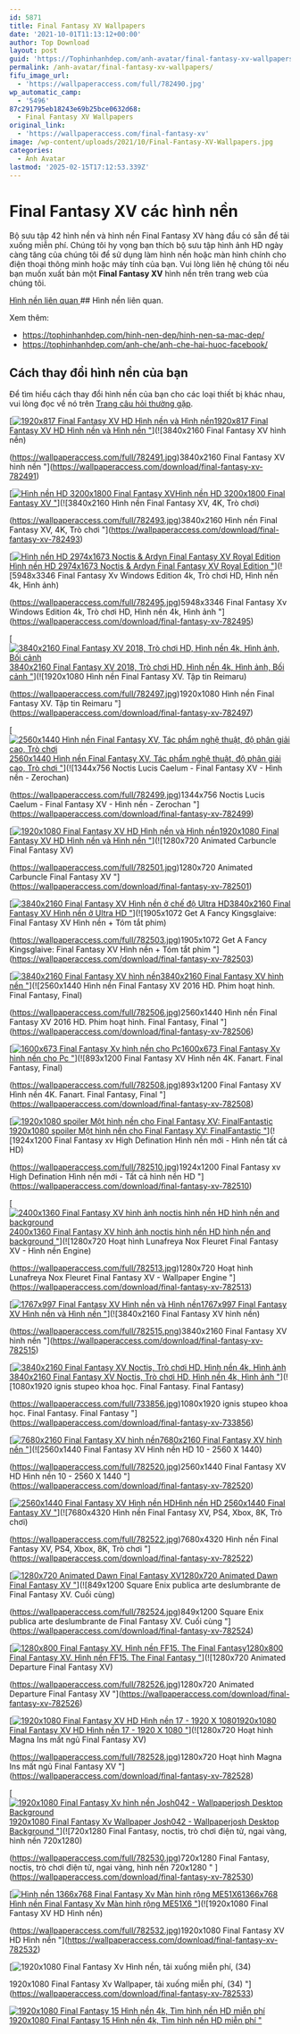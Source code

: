 ```yaml
---
id: 5871
title: Final Fantasy XV Wallpapers
date: '2021-10-01T11:13:12+00:00'
author: Top Download
layout: post
guid: 'https://Tophinhanhdep.com/anh-avatar/final-fantasy-xv-wallpapers/'
permalink: /anh-avatar/final-fantasy-xv-wallpapers/
fifu_image_url:
  - 'https://wallpaperaccess.com/full/782490.jpg'
wp_automatic_camp:
  - '5496'
87c291795eb18243e69b25bce0632d68:
  - Final Fantasy XV Wallpapers
original_link:
  - 'https://wallpaperaccess.com/final-fantasy-xv'
image: /wp-content/uploads/2021/10/Final-Fantasy-XV-Wallpapers.jpg
categories:
  - Ảnh Avatar
lastmod: '2025-02-15T17:12:53.339Z'
---
```

# Final Fantasy XV các hình nền

Bộ sưu tập 42 hình nền và hình nền Final Fantasy XV hàng đầu có sẵn để tải xuống miễn phí. Chúng tôi hy vọng bạn thích bộ sưu tập hình ảnh HD ngày càng tăng của chúng tôi để sử dụng làm hình nền hoặc màn hình chính cho điện thoại thông minh hoặc máy tính của bạn. Vui lòng liên hệ chúng tôi nếu bạn muốn xuất bản một **Final Fantasy XV** hình nền trên trang web của chúng tôi.

[Hình nền liên quan ](#related) ## Hình nền liên quan.

   
 Xem thêm:

   
- <https://tophinhanhdep.com/hinh-nen-dep/hinh-nen-sa-mac-dep/>
- <https://tophinhanhdep.com/anh-che/anh-che-hai-huoc-facebook/>

## Cách thay đổi hình nền của bạn

Để tìm hiểu cách thay đổi hình nền của bạn cho các loại thiết bị khác nhau, vui lòng đọc về nó trên [Trang câu hỏi thường gặp](https://tophinhanhdep.com/faq/).

  
[[![1920x817 Final Fantasy XV HD Hình nền và Hình nền](https://wallpaperaccess.com/full/782490.jpg)1920x817 Final Fantasy XV HD Hình nền và Hình nền "](https://wallpaperaccess.com/download/final-fantasy-xv-782490)](![3840x2160 Final Fantasy XV hình nền)

(https://wallpaperaccess.com/full/782491.jpg)3840x2160 Final Fantasy XV hình nền "](https://wallpaperaccess.com/download/final-fantasy-xv-782491)

[[![Hình nền HD 3200x1800 Final Fantasy XV](https://wallpaperaccess.com/full/782492.jpg)Hình nền HD 3200x1800 Final Fantasy XV "](https://wallpaperaccess.com/download/final-fantasy-xv-782492)](![3840x2160 Hình nền Final Fantasy XV, 4K, Trò chơi)

(https://wallpaperaccess.com/full/782493.jpg)3840x2160 Hình nền Final Fantasy XV, 4K, Trò chơi "](https://wallpaperaccess.com/download/final-fantasy-xv-782493)

[[![Hình nền HD 2974x1673 Noctis & Ardyn Final Fantasy XV Royal Edition](https://wallpaperaccess.com/full/782494.jpg)Hình nền HD 2974x1673 Noctis &amp; Ardyn Final Fantasy XV Royal Edition "](https://wallpaperaccess.com/download/final-fantasy-xv-782494)](![5948x3346 Final Fantasy Xv Windows Edition 4k, Trò chơi HD, Hình nền 4k, Hình ảnh)

(https://wallpaperaccess.com/full/782495.jpg)5948x3346 Final Fantasy Xv Windows Edition 4k, Trò chơi HD, Hình nền 4k, Hình ảnh "](https://wallpaperaccess.com/download/final-fantasy-xv-782495)

[[![3840x2160 Final Fantasy XV 2018, Trò chơi HD, Hình nền 4k, Hình ảnh, Bối cảnh](https://wallpaperaccess.com/full/782496.jpg)3840x2160 Final Fantasy XV 2018, Trò chơi HD, Hình nền 4k, Hình ảnh, Bối cảnh "](https://wallpaperaccess.com/download/final-fantasy-xv-782496)](![1920x1080 Hình nền Final Fantasy XV.  Tập tin Reimaru)

(https://wallpaperaccess.com/full/782497.jpg)1920x1080 Hình nền Final Fantasy XV. Tập tin Reimaru "](https://wallpaperaccess.com/download/final-fantasy-xv-782497)

 [[![2560x1440 Hình nền Final Fantasy XV, Tác phẩm nghệ thuật, độ phân giải cao, Trò chơi](https://wallpaperaccess.com/full/782498.jpg)2560x1440 Hình nền Final Fantasy XV, Tác phẩm nghệ thuật, độ phân giải cao, Trò chơi "](https://wallpaperaccess.com/download/final-fantasy-xv-782498)](![1344x756 Noctis Lucis Caelum - Final Fantasy XV - Hình nền - Zerochan)

(https://wallpaperaccess.com/full/782499.jpg)1344x756 Noctis Lucis Caelum - Final Fantasy XV - Hình nền - Zerochan "](https://wallpaperaccess.com/download/final-fantasy-xv-782499)

[[![1920x1080 Final Fantasy XV HD Hình nền và Hình nền](https://wallpaperaccess.com/full/782500.jpg)1920x1080 Final Fantasy XV HD Hình nền và Hình nền "](https://wallpaperaccess.com/download/final-fantasy-xv-782500)](![1280x720 Animated Carbuncle Final Fantasy XV)

(https://wallpaperaccess.com/full/782501.jpg)1280x720 Animated Carbuncle Final Fantasy XV "](https://wallpaperaccess.com/download/final-fantasy-xv-782501)

[[![3840x2160 Final Fantasy XV Hình nền ở chế độ Ultra HD](https://wallpaperaccess.com/full/782502.jpg)3840x2160 Final Fantasy XV Hình nền ở Ultra HD "](https://wallpaperaccess.com/download/final-fantasy-xv-782502)](![1905x1072 Get A Fancy Kingsglaive: Final Fantasy XV Hình nền + Tóm tắt phim)

(https://wallpaperaccess.com/full/782503.jpg)1905x1072 Get A Fancy Kingsglaive: Final Fantasy XV Hình nền + Tóm tắt phim "](https://wallpaperaccess.com/download/final-fantasy-xv-782503)

[[![3840x2160 Final Fantasy XV hình nền](https://wallpaperaccess.com/full/782504.png)3840x2160 Final Fantasy XV hình nền "](https://wallpaperaccess.com/download/final-fantasy-xv-782504)](![2560x1440 Hình nền Final Fantasy XV 2016 HD.  Phim hoạt hình.  Final Fantasy, Final)

(https://wallpaperaccess.com/full/782506.jpg)2560x1440 Hình nền Final Fantasy XV 2016 HD. Phim hoạt hình. Final Fantasy, Final "](https://wallpaperaccess.com/download/final-fantasy-xv-782506)

[[![1600x673 Final Fantasy Xv hình nền cho Pc](https://wallpaperaccess.com/full/782507.jpg)1600x673 Final Fantasy Xv hình nền cho Pc "](https://wallpaperaccess.com/download/final-fantasy-xv-782507)](![893x1200 Final Fantasy XV Hình nền 4K.  Fanart.  Final Fantasy, Final)

(https://wallpaperaccess.com/full/782508.jpg)893x1200 Final Fantasy XV Hình nền 4K. Fanart. Final Fantasy, Final "](https://wallpaperaccess.com/download/final-fantasy-xv-782508)

[[![1920x1080 spoiler Một hình nền cho Final Fantasy XV: FinalFantastic](https://wallpaperaccess.com/full/782509.png)1920x1080 spoiler Một hình nền cho Final Fantasy XV: FinalFantastic "](https://wallpaperaccess.com/download/final-fantasy-xv-782509)](![1924x1200 Final Fantasy xv High Defination Hình nền mới - Hình nền tất cả HD)

(https://wallpaperaccess.com/full/782510.jpg)1924x1200 Final Fantasy xv High Defination Hình nền mới - Tất cả hình nền HD "](https://wallpaperaccess.com/download/final-fantasy-xv-782510)

[[![2400x1360 Final Fantasy XV hình ảnh noctis hình nền HD hình nền and background](https://wallpaperaccess.com/full/782511.jpg)2400x1360 Final Fantasy XV hình ảnh noctis hình nền HD hình nền and background "](https://wallpaperaccess.com/download/final-fantasy-xv-782511)](![1280x720 Hoạt hình Lunafreya Nox Fleuret Final Fantasy XV - Hình nền Engine)

(https://wallpaperaccess.com/full/782513.jpg)1280x720 Hoạt hình Lunafreya Nox Fleuret Final Fantasy XV - Wallpaper Engine "](https://wallpaperaccess.com/download/final-fantasy-xv-782513)

[[![1767x997 Final Fantasy XV Hình nền và Hình nền](https://wallpaperaccess.com/full/782514.jpg)1767x997 Final Fantasy XV Hình nền và Hình nền "](https://wallpaperaccess.com/download/final-fantasy-xv-782514)](![3840x2160 Final Fantasy XV hình nền)

(https://wallpaperaccess.com/full/782515.png)3840x2160 Final Fantasy XV hình nền "](https://wallpaperaccess.com/download/final-fantasy-xv-782515)

[[![3840x2160 Final Fantasy XV Noctis, Trò chơi HD, Hình nền 4k, Hình ảnh](https://wallpaperaccess.com/full/782516.jpg)3840x2160 Final Fantasy XV Noctis, Trò chơi HD, Hình nền 4k, Hình ảnh "](https://wallpaperaccess.com/download/final-fantasy-xv-782516)](![1080x1920 ignis stupeo khoa học.  Final Fantasy.  Final Fantasy)

(https://wallpaperaccess.com/full/733856.jpg)1080x1920 ignis stupeo khoa học. Final Fantasy. Final Fantasy "](https://wallpaperaccess.com/download/final-fantasy-xv-733856)

[[![7680x2160 Final Fantasy XV hình nền](https://wallpaperaccess.com/full/782519.jpg)7680x2160 Final Fantasy XV hình nền "](https://wallpaperaccess.com/download/final-fantasy-xv-782519)](![2560x1440 Final Fantasy XV Hình nền HD 10 - 2560 X 1440)

(https://wallpaperaccess.com/full/782520.jpg)2560x1440 Final Fantasy XV HD Hình nền 10 - 2560 X 1440 "](https://wallpaperaccess.com/download/final-fantasy-xv-782520)

[[![2560x1440 Final Fantasy XV Hình nền HD](https://wallpaperaccess.com/full/782521.jpg)Hình nền HD 2560x1440 Final Fantasy XV "](https://wallpaperaccess.com/download/final-fantasy-xv-782521)](![7680x4320 Hình nền Final Fantasy XV, PS4, Xbox, 8K, Trò chơi)

(https://wallpaperaccess.com/full/782522.jpg)7680x4320 Hình nền Final Fantasy XV, PS4, Xbox, 8K, Trò chơi "](https://wallpaperaccess.com/download/final-fantasy-xv-782522)

[[![1280x720 Animated Dawn Final Fantasy XV](https://wallpaperaccess.com/full/782523.jpg)1280x720 Animated Dawn Final Fantasy XV "](https://wallpaperaccess.com/download/final-fantasy-xv-782523)](![849x1200 Square Enix publica arte deslumbrante de Final Fantasy XV.  Cuối cùng)

(https://wallpaperaccess.com/full/782524.jpg)849x1200 Square Enix publica arte deslumbrante de Final Fantasy XV. Cuối cùng "](https://wallpaperaccess.com/download/final-fantasy-xv-782524)

[[![1280x800 Final Fantasy XV.  Hình nền FF15.  The Final Fantasy](https://wallpaperaccess.com/full/782525.jpg)1280x800 Final Fantasy XV. Hình nền FF15. The Final Fantasy "](https://wallpaperaccess.com/download/final-fantasy-xv-782525)](![1280x720 Animated Departure Final Fantasy XV)

(https://wallpaperaccess.com/full/782526.jpg)1280x720 Animated Departure Final Fantasy XV "](https://wallpaperaccess.com/download/final-fantasy-xv-782526)

[[![1920x1080 Final Fantasy XV HD Hình nền 17 - 1920 X 1080](https://wallpaperaccess.com/full/782527.jpg)1920x1080 Final Fantasy XV HD Hình nền 17 - 1920 X 1080 "](https://wallpaperaccess.com/download/final-fantasy-xv-782527)](![1280x720 Hoạt hình Magna Ins mất ngủ Final Fantasy XV)

(https://wallpaperaccess.com/full/782528.jpg)1280x720 Hoạt hình Magna Ins mất ngủ Final Fantasy XV "](https://wallpaperaccess.com/download/final-fantasy-xv-782528)

[[![1920x1080 Final Fantasy Xv hình nền Josh042 - Wallpaperjosh Desktop Background](https://wallpaperaccess.com/full/782529.jpg)1920x1080 Final Fantasy Xv Wallpaper Josh042 - Wallpaperjosh Desktop Background "](https://wallpaperaccess.com/download/final-fantasy-xv-782529)](![720x1280 Final Fantasy, noctis, trò chơi điện tử, ngai vàng, hình nền 720x1280)

(https://wallpaperaccess.com/full/782530.jpg)720x1280 Final Fantasy, noctis, trò chơi điện tử, ngai vàng, hình nền 720x1280 " ](https://wallpaperaccess.com/download/final-fantasy-xv-782530)

[[![Hình nền 1366x768 Final Fantasy Xv Màn hình rộng ME51X6](https://wallpaperaccess.com/full/782531.jpg)1366x768 Hình nền Final Fantasy Xv Màn hình rộng ME51X6 "](https://wallpaperaccess.com/download/final-fantasy-xv-782531)](![1920x1080 Final Fantasy XV HD Hình nền)

(https://wallpaperaccess.com/full/782532.jpg)1920x1080 Final Fantasy XV HD Hình nền "](https://wallpaperaccess.com/download/final-fantasy-xv-782532)

[![1920x1080 Final Fantasy Xv Hình nền, tải xuống miễn phí, (34)](https://wallpaperaccess.com/full/782533.png)

1920x1080 Final Fantasy Xv Wallpaper, tải xuống miễn phí, (34) "](https://wallpaperaccess.com/download/final-fantasy-xv-782533)

[![1920x1080 Final Fantasy 15 Hình nền 4k, Tìm hình nền HD miễn phí](https://wallpaperaccess.com/full/782534.jpg)1920x1080 Final Fantasy 15 Hình nền 4k, Tìm hình nền HD miễn phí "](https://wallpaperaccess.com/download/final-fantasy-xv-782534)

